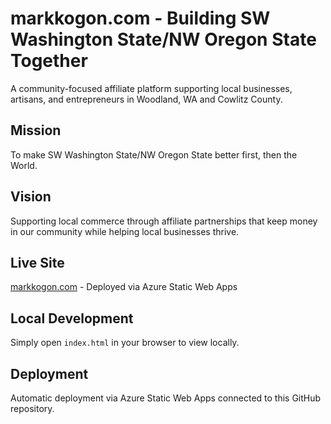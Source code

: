 # markkogon.com - Building SW Washington State/NW Oregon State Together

A community-focused affiliate platform supporting local businesses, artisans, and entrepreneurs in Woodland, WA and Cowlitz County.

## Mission
To make SW Washington State/NW Oregon State better first, then the World.

## Vision  
Supporting local commerce through affiliate partnerships that keep money in our community while helping local businesses thrive.

## Live Site
[markkogon.com](https://markkogon.com) - Deployed via Azure Static Web Apps

## Local Development
Simply open `index.html` in your browser to view locally.

## Deployment
Automatic deployment via Azure Static Web Apps connected to this GitHub repository.